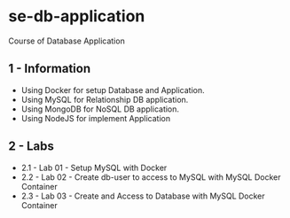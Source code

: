 # se-db-application
Course of Database Application

## 1 - Information 

* Using Docker for setup Database and Application.
* Using MySQL for Relationship DB application.
* Using MongoDB for NoSQL DB application.
* Using NodeJS for implement Application

## 2 - Labs

* 2.1 - Lab 01 - Setup MySQL with Docker
* 2.2 - Lab 02 - Create db-user to access to MySQL with MySQL Docker Container
* 2.3 - Lab 03 - Create and Access to Database with MySQL Docker Container



